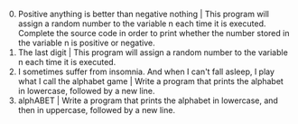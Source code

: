 0. Positive anything is better than negative nothing | This program will assign a random number to the variable n each time it is executed. Complete the source code in order to print whether the number stored in the variable n is positive or negative.
1. The last digit | This program will assign a random number to the variable n each time it is executed.
2. I sometimes suffer from insomnia. And when I can't fall asleep, I play what I call the alphabet game | Write a program that prints the alphabet in lowercase, followed by a new line.
3. alphABET | Write a program that prints the alphabet in lowercase, and then in uppercase, followed by a new line. 
